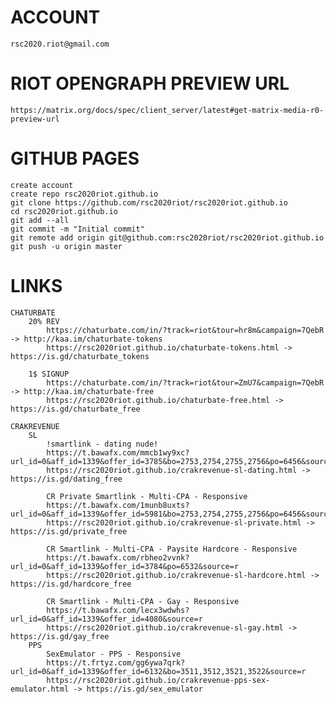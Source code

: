 # ACCOUNT
	rsc2020.riot@gmail.com

# RIOT OPENGRAPH PREVIEW URL
	https://matrix.org/docs/spec/client_server/latest#get-matrix-media-r0-preview-url

# GITHUB PAGES
	create account
	create repo rsc2020riot.github.io
	git clone https://github.com/rsc2020riot/rsc2020riot.github.io
	cd rsc2020riot.github.io
	git add --all
	git commit -m "Initial commit"
	git remote add origin git@github.com:rsc2020riot/rsc2020riot.github.io
	git push -u origin master

# LINKS
	CHATURBATE
		20% REV
			https://chaturbate.com/in/?track=riot&tour=hr8m&campaign=7QebR -> http://kaa.im/chaturbate-tokens
			https://rsc2020riot.github.io/chaturbate-tokens.html -> https://is.gd/chaturbate_tokens

		1$ SIGNUP
			https://chaturbate.com/in/?track=riot&tour=ZmU7&campaign=7QebR -> http://kaa.im/chaturbate-free
			https://rsc2020riot.github.io/chaturbate-free.html -> https://is.gd/chaturbate_free

	CRAKREVENUE
		SL
			!smartlink - dating nude!
			https://t.bawafx.com/mmcb1wy9xc?url_id=0&aff_id=1339&offer_id=3785&bo=2753,2754,2755,2756&po=6456&source=r
			https://rsc2020riot.github.io/crakrevenue-sl-dating.html -> https://is.gd/dating_free
		
			CR Private Smartlink - Multi-CPA - Responsive
			https://t.bawafx.com/1munb8uxts?url_id=0&aff_id=1339&offer_id=5981&bo=2753,2754,2755,2756&po=6456&source=r
			https://rsc2020riot.github.io/crakrevenue-sl-private.html -> https://is.gd/private_free
			
			CR Smartlink - Multi-CPA - Paysite Hardcore - Responsive
			https://t.bawafx.com/rbheo2vvnk?url_id=0&aff_id=1339&offer_id=3784&po=6532&source=r
			https://rsc2020riot.github.io/crakrevenue-sl-hardcore.html -> https://is.gd/hardcore_free
			
			CR Smartlink - Multi-CPA - Gay - Responsive
			https://t.bawafx.com/lecx3wdwhs?url_id=0&aff_id=1339&offer_id=4080&source=r
			https://rsc2020riot.github.io/crakrevenue-sl-gay.html -> https://is.gd/gay_free
		PPS
			SexEmulator - PPS - Responsive
			https://t.frtyz.com/gg6ywa7qrk?url_id=0&aff_id=1339&offer_id=6132&bo=3511,3512,3521,3522&source=r
			https://rsc2020riot.github.io/crakrevenue-pps-sex-emulator.html -> https://is.gd/sex_emulator